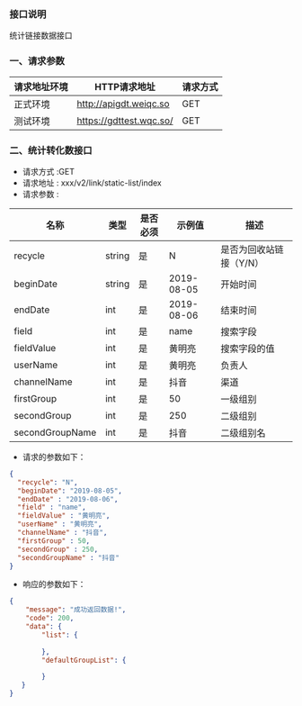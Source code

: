 ### 接口说明
统计链接数据接口

### 一、请求参数

请求地址环境	|HTTP请求地址|请求方式
---|---|---
正式环境	|http://apigdt.weiqc.so| GET
测试环境    |https://gdttest.wqc.so/ | GET

### 二、统计转化数接口
- 请求方式 :GET
- 请求地址 : xxx/v2/link/static-list/index
- 请求参数 : 

名称 | 类型 | 是否必须 | 示例值 | 描述
---|---|---|--- |---
recycle|string|是|N|是否为回收站链接（Y/N）
beginDate|string|是|2019-08-05|开始时间
endDate|int|是|2019-08-06|结束时间
field|int|是|name|搜索字段
fieldValue|int|是|黄明亮|搜索字段的值
userName|int|是|黄明亮|负责人
channelName|int|是|抖音|渠道
firstGroup|int|是|50|一级组别
secondGroup|int|是|250|二级组别
secondGroupName|int|是|抖音|二级组别名

- 请求的参数如下：
```json
{
  "recycle": "N",
  "beginDate": "2019-08-05",
  "endDate" : "2019-08-06",
  "field" : "name",
  "fieldValue" : "黄明亮",
  "userName" : "黄明亮",
  "channelName" : "抖音",
  "firstGroup" : 50,
  "secondGroup" : 250,
  "secondGroupName" : "抖音"
}
```

- 响应的参数如下：

```json
{
    "message": "成功返回数据!",
    "code": 200,
    "data": {
        "list": {
          
        },
        "defaultGroupList": {
        
        }
   } 
}
```
